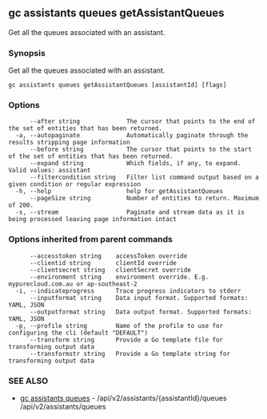## gc assistants queues getAssistantQueues

Get all the queues associated with an assistant.

### Synopsis

Get all the queues associated with an assistant.

```
gc assistants queues getAssistantQueues [assistantId] [flags]
```

### Options

```
      --after string             The cursor that points to the end of the set of entities that has been returned.
  -a, --autopaginate             Automatically paginate through the results stripping page information
      --before string            The cursor that points to the start of the set of entities that has been returned.
      --expand string            Which fields, if any, to expand. Valid values: assistant
      --filtercondition string   Filter list command output based on a given condition or regular expression
  -h, --help                     help for getAssistantQueues
      --pageSize string          Number of entities to return. Maximum of 200.
  -s, --stream                   Paginate and stream data as it is being processed leaving page information intact
```

### Options inherited from parent commands

```
      --accesstoken string    accessToken override
      --clientid string       clientId override
      --clientsecret string   clientSecret override
      --environment string    environment override. E.g. mypurecloud.com.au or ap-southeast-2
  -i, --indicateprogress      Trace progress indicators to stderr
      --inputformat string    Data input format. Supported formats: YAML, JSON
      --outputformat string   Data output format. Supported formats: YAML, JSON
  -p, --profile string        Name of the profile to use for configuring the cli (default "DEFAULT")
      --transform string      Provide a Go template file for transforming output data
      --transformstr string   Provide a Go template string for transforming output data
```

### SEE ALSO

* [gc assistants queues](gc_assistants_queues.html)	 - /api/v2/assistants/{assistantId}/queues /api/v2/assistants/queues


